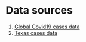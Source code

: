 



# Data sources


1. [Global Covid19 cases data](https://github.com/CSSEGISandData/COVID-19/blob/master/csse_covid_19_data/csse_covid_19_time_series/time_series_covid19_confirmed_global.csv)
2. [Texas cases data](https://dshs.texas.gov/coronavirus/additionaldata/)
